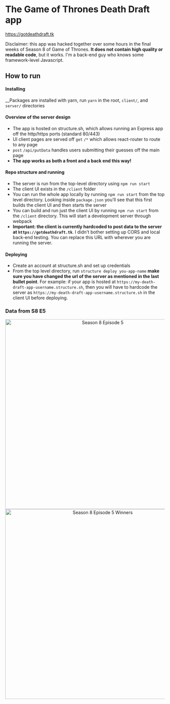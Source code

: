 # The Game of Thrones Death Draft app

<https://gotdeathdraft.tk>

Disclaimer: this app was hacked together over some hours in the final weeks of Season 8 of Game of Thrones. __It does not contain high quality or readable code__, but it works. I'm a back-end guy who knows some framework-level Javascript.

## How to run

#### Installing
__Packages are installed with yarn, run `yarn` in the root, `client/`, and `server/` directories

#### Overview of the server design

* The app is hosted on structure.sh, which allows running an Express app off the http/https ports (standard 80/443)
* UI client pages are served off `get` `/*` which allows react-router to route to any page
* `post` `/api/putData` handles users submitting their guesses off the main page
* __The app works as both a front and a back end this way!__

#### Repo structure and running

* The server is run from the top-level directory using `npm run start`
* The client UI exists in the `/client` folder
* You can run the whole app locally by running `npm run start` from the top level directory. Looking inside `package.json` you'll see that this first builds the client UI and then starts the server
* You can build and run just the client UI by running `npm run start` from the `/client` directory. This will start a development server through webpack
* __Important: the client is currently hardcoded to post data to the server at `https://gotdeathdraft.tk`__. I didn't bother setting up CORS and local back-end testing. You can replace this URL with wherever you are running the server.

#### Deploying

* Create an account at structure.sh and set up credentials
* From the top level directory, run `structure deploy you-app-name` __make sure you have changed the url of the server as mentioned in the last bullet point__. For example: if your app is hosted at `https://my-death-draft-app-username.structure.sh`, then you will have to hardcode the server as `https://my-death-draft-app-username.structure.sh` in the client UI before deploying.

### Data from S8 E5
<div>
    <a href="https://plot.ly/~jcallin/4/?share_key=z38Z4aF7ZZ6s0prWwsxmVc" target="_blank" title="Season 8 Episode 5" style="display: block; text-align: center;"><img src="https://plot.ly/~jcallin/4.png?share_key=z38Z4aF7ZZ6s0prWwsxmVc" alt="Season 8 Episode 5" style="max-width: 100%;width: 600px;"  width="600" onerror="this.onerror=null;this.src='https://plot.ly/404.png';" /></a>
</div>
<div>
    <a href="https://plot.ly/~jcallin/7/?share_key=HFZCujQcHXmaIieskGs4xk" target="_blank" title="Season 8 Episode 5 Winners" style="display: block; text-align: center;"><img src="https://plot.ly/~jcallin/7.png?share_key=HFZCujQcHXmaIieskGs4xk" alt="Season 8 Episode 5 Winners" style="max-width: 100%;width: 600px;"  width="600" onerror="this.onerror=null;this.src='https://plot.ly/404.png';" /></a>
</div>
